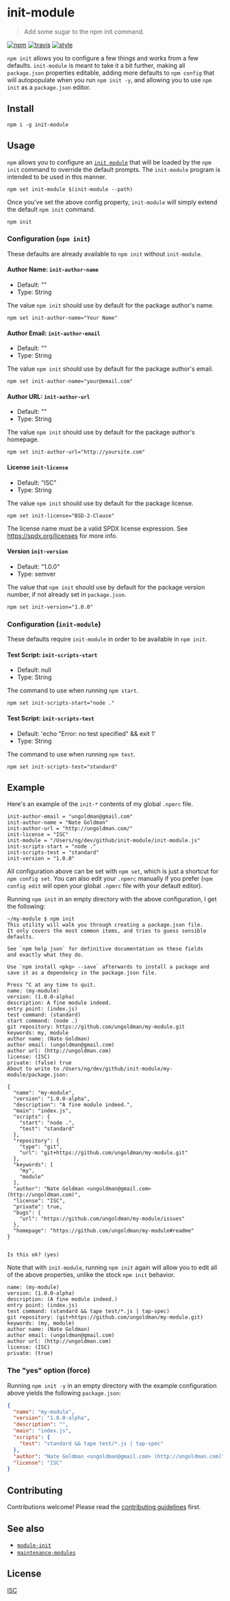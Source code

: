 # init-module

> Add some sugar to the npm init command.

[![npm][npm-image]][npm-url]
[![travis][travis-image]][travis-url]
[![style][style-image]][style-url]

[npm-image]: https://img.shields.io/npm/v/init-module.svg?style=flat-square
[npm-url]: https://www.npmjs.com/package/init-module
[travis-image]: https://img.shields.io/travis/ungoldman/init-module.svg?style=flat-square
[travis-url]: https://travis-ci.org/ungoldman/init-module
[style-image]: https://img.shields.io/badge/code%20style-unstyled-brightgreen.svg?style=flat-square
[style-url]: https://github.com/mapbox/eslint-config-unstyled

`npm init` allows you to configure a few things and works from a few defaults. `init-module` is meant to take it a bit further, making all `package.json` properties editable, adding more defaults to `npm config` that will autopopulate when you run `npm init -y`, and allowing you to use `npm init` as a `package.json` editor.

## Install

```
npm i -g init-module
```

## Usage

`npm` allows you to configure an [`init module`](https://docs.npmjs.com/misc/config#init-module) that will be loaded by the `npm init` command to override the default prompts. The `init-module` program is intended to be used in this manner.

```
npm set init-module $(init-module --path)
```

Once you've set the above config property, `init-module` will simply extend the default `npm init` command.

```
npm init
```

### Configuration (`npm init`)

These defaults are already available to `npm init` without `init-module`.

#### Author Name: `init-author-name`

- Default: ""
- Type: String

The value `npm init` should use by default for the package author's name.

```
npm set init-author-name="Your Name"
```

#### Author Email: `init-author-email`

- Default: ""
- Type: String

The value `npm init` should use by default for the package author's email.

```
npm set init-author-name="your@email.com"
```

#### Author URL: `init-author-url`

- Default: ""
- Type: String

The value `npm init` should use by default for the package author's homepage.

```
npm set init-author-url="http://yoursite.com"
```

#### License `init-license`

- Default: "ISC"
- Type: String

The value `npm init` should use by default for the package license.

```
npm set init-license="BSD-2-Clause"
```

The license name must be a valid SPDX license expression. See https://spdx.org/licenses for more info.

#### Version `init-version`

- Default: "1.0.0"
- Type: semver

The value that `npm init` should use by default for the package version number, if not already set in `package.json`.

```
npm set init-version="1.0.0"
```

### Configuration (`init-module`)

These defaults require `init-module` in order to be available in `npm init`.

#### Test Script: `init-scripts-start`

- Default: null
- Type: String

The command to use when running `npm start`.

```
npm set init-scripts-start="node ."
```

#### Test Script: `init-scripts-test`

- Default: 'echo "Error: no test specified" && exit 1'
- Type: String

The command to use when running `npm test`.

```
npm set init-scripts-test="standard"
```

## Example

Here's an example of the `init-*` contents of my global `.npmrc` file.

```
init-author-email = "ungoldman@gmail.com"
init-author-name = "Nate Goldman"
init-author-url = "http://ungoldman.com/"
init-license = "ISC"
init-module = "/Users/ng/dev/github/init-module/init-module.js"
init-scripts-start = "node ."
init-scripts-test = "standard"
init-version = "1.0.0"
```

All configuration above can be set with `npm set`, which is just a shortcut for `npm config set`. You can also edit your `.npmrc` manually if you prefer (`npm config edit` will open your global `.npmrc` file with your default editor).

Running `npm init` in an empty directory with the above configuration, I get the following:

```
~/my-module $ npm init
This utility will walk you through creating a package.json file.
It only covers the most common items, and tries to guess sensible defaults.

See `npm help json` for definitive documentation on these fields
and exactly what they do.

Use `npm install <pkg> --save` afterwards to install a package and
save it as a dependency in the package.json file.

Press ^C at any time to quit.
name: (my-module)
version: (1.0.0-alpha)
description: A fine module indeed.
entry point: (index.js)
test command: (standard)
start command: (node .)
git repository: https://github.com/ungoldman/my-module.git
keywords: my, module
author name: (Nate Goldman)
author email: (ungoldman@gmail.com)
author url: (http://ungoldman.com)
license: (ISC)
private: (false) true
About to write to /Users/ng/dev/github/init-module/my-module/package.json:

{
  "name": "my-module",
  "version": "1.0.0-alpha",
  "description": "A fine module indeed.",
  "main": "index.js",
  "scripts": {
    "start": "node .",
    "test": "standard"
  },
  "repository": {
    "type": "git",
    "url": "git+https://github.com/ungoldman/my-module.git"
  },
  "keywords": [
    "my",
    "module"
  ],
  "author": "Nate Goldman <ungoldman@gmail.com> (http://ungoldman.com)",
  "license": "ISC",
  "private": true,
  "bugs": {
    "url": "https://github.com/ungoldman/my-module/issues"
  },
  "homepage": "https://github.com/ungoldman/my-module#readme"
}


Is this ok? (yes)
```

Note that with `init-module`, running `npm init` again will allow you to edit all of the above properties, unlike the stock `npm init` behavior.

```
name: (my-module)
version: (1.0.0-alpha)
description: (A fine module indeed.)
entry point: (index.js)
test command: (standard && tape test/*.js | tap-spec)
git repository: (git+https://github.com/ungoldman/my-module.git)
keywords: (my, module)
author name: (Nate Goldman)
author email: (ungoldman@gmail.com)
author url: (http://ungoldman.com)
license: (ISC)
private: (true)
```

### The "yes" option (force)

Running `npm init -y` in an empty directory with the example configuration above yields the following `package.json`:

```json
{
  "name": "my-module",
  "version": "1.0.0-alpha",
  "description": "",
  "main": "index.js",
  "scripts": {
    "test": "standard && tape test/*.js | tap-spec"
  },
  "author": "Nate Goldman <ungoldman@gmail.com> (http://ungoldman.com)",
  "license": "ISC"
}
```

## Contributing

Contributions welcome! Please read the [contributing guidelines](CONTRIBUTING.md) first.

## See also

- [`module-init`](https://github.com/ungoldman/module-init)
- [`maintenance-modules`](https://github.com/maxogden/maintenance-modules)

## License

[ISC](LICENSE.md)
